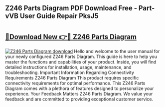 ## Z246 Parts Diagram PDF Download Free - Part-vVB User Guide Repair PksJ5

# <h2><a href="http://dfqtdhq.blite.top/?on=Z246+Parts+Diagram">🔗Download New 👉🔴 Z246 Parts Diagram</a></h2>

[![Z246 Parts Diagram download](https://i.imgur.com/lujVjoI.png)](http://dfqtdhq.blite.top/?on=Z246+Parts+Diagram)
Hello and welcome to the user manual for your newly configured Z246 Parts Diagram. This guide is here to help you master the functions and capabilities of your product. Inside, you will find detailed instructions for installation, usage, maintenance, and troubleshooting. Important Information Regarding Connectivity Requirements Z246 Parts Diagram This product requires specific connectivity requirements for optimal performance. This Z246 Parts Diagram comes with a plethora of features designed to personalize your experience. Your Feedback Matters Z246 Parts Diagram. We value your feedback and are committed to providing exceptional customer service.
